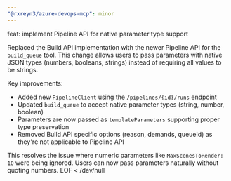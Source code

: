 ```yaml
---
"@rxreyn3/azure-devops-mcp": minor
---
```


feat: implement Pipeline API for native parameter type support

Replaced the Build API implementation with the newer Pipeline API for the `build_queue` tool. This change allows users to pass parameters with native JSON types (numbers, booleans, strings) instead of requiring all values to be strings.

Key improvements:
- Added new `PipelineClient` using the `/pipelines/{id}/runs` endpoint
- Updated `build_queue` to accept native parameter types (string, number, boolean)
- Parameters are now passed as `templateParameters` supporting proper type preservation
- Removed Build API specific options (reason, demands, queueId) as they're not applicable to Pipeline API

This resolves the issue where numeric parameters like `MaxScenesToRender: 10` were being ignored. Users can now pass parameters naturally without quoting numbers.
EOF < /dev/null